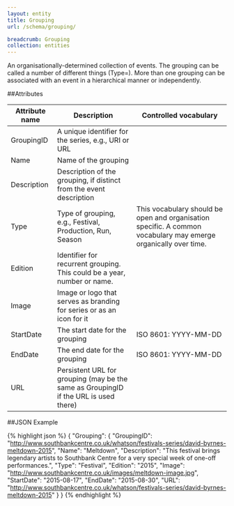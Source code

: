 ```yaml
---
layout: entity
title: Grouping
url: /schema/grouping/

breadcrumb: Grouping
collection: entities
---
```


An organisationally-determined collection of events. The grouping can be called a number of different things (Type=). More than one grouping can be associated with an event in a hierarchical manner or independently.
   
##Attributes
    
| Attribute name | Description                                                                          | Controlled vocabulary                                                                                      |
|----------------|--------------------------------------------------------------------------------------|-----------------------------------------------------------------------------------------------------------------|
| GroupingID     | A unique identifier for the series, e.g., URI or URL                                 |                                                                                                                 |
| Name           | Name of the grouping                                                                 |                                                                                                                 |
| Description    | Description of the grouping, if distinct from the event description                  |                                                                                                                 |
| Type           | Type of grouping, e.g., Festival, Production, Run, Season                            | This vocabulary should be open and organisation specific. A common vocabulary may emerge organically over time. |
| Edition        | Identifier for recurrent grouping. This could be a year, number or name.             |                                                                                                                 |
| Image          | Image or logo that serves as branding for series or as an icon for it                |                                                                                                                 |
| StartDate      | The start date for the grouping                                                      | ISO 8601: YYYY-MM-DD                                                                                            |
| EndDate        | The end date for the grouping                                                        | ISO 8601: YYYY-MM-DD                                                                                            |
| URL            | Persistent URL for grouping (may be the same as GroupingID if the URL is used there) |                                                                                                                 |



##JSON Example

{% highlight json  %}
{
        "Grouping": 
        {
            "GroupingID": "http://www.southbankcentre.co.uk/whatson/festivals-series/david-byrnes-meltdown-2015",
            "Name": "Meltdown",
            "Description": "This festival brings legendary artists to Southbank Centre for a very special week of one-off performances.",
            "Type": "Festival",
            "Edition": "2015",
            "Image": "http://www.southbankcentre.co.uk/images/meltdown-image.jpg",
            "StartDate": "2015-08-17",
            "EndDate": "2015-08-30",
            "URL": "http://www.southbankcentre.co.uk/whatson/festivals-series/david-byrnes-meltdown-2015"
        }
}
{% endhighlight %}
